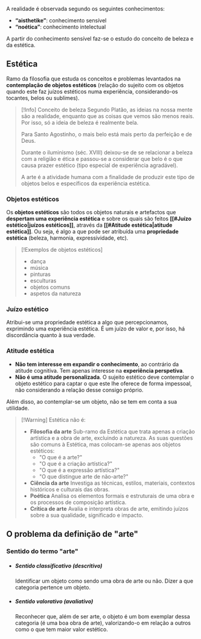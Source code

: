 A realidade é observada segundo os seguintes conhecimentos:
- **“aisthetike”**: conhecimento sensível
- **“noética”**: conhecimento intelectual

A partir do conhecimento sensível faz-se o estudo do conceito de beleza e da estética.

## Estética
Ramo da filosofia que estuda os conceitos e problemas levantados na **contemplação de objetos estéticos** (relação do sujeito com os objetos quando este faz juízos estéticos numa experiência, considerando-os tocantes, belos ou sublimes).

> [!Info] Conceito de beleza
> Segundo Platão, as ideias na nossa mente são a realidade, enquanto que as coisas que vemos são menos reais. Por isso, só a ideia de beleza é realmente bela.
> 
> Para Santo Agostinho, o mais belo está mais perto da perfeição e de Deus.
> 
> Durante o iluminismo (séc. XVIII) deixou-se de se relacionar a beleza com a religião e ética e passou-se a considerar que belo é o que causa prazer estético (tipo especial de experiência agradável).
> 
> A arte é a atividade humana com a finalidade de produzir este tipo de objetos belos e específicos da experiência estética.
### Objetos estéticos
Os **objetos estéticos** são todos os objetos naturais e artefactos que **despertam uma experiência estética** e sobre os quais são feitos **[[#Juízo estético|juízos estéticos]]**, através da **[[#Atitude estética|atitude estética]]**. Ou seja, é algo a que pode ser atribuída uma **propriedade estética** (beleza, harmonia, expressividade, etc).
>[!Exemplos de objetos estéticos]
>- dança
>- música
>- pinturas
>- esculturas
>- objetos comuns
>- aspetos da natureza

### Juízo estético
Atribui-se uma propriedade estética a algo que percepcionamos, exprimindo uma experiência estética. É um juízo de valor e, por isso, há discordância quanto à sua verdade.
### Atitude estética
- **Não tem interesse em expandir o conhecimento**, ao contrário da atitude cognitiva. Tem apenas interesse na **experiência perspetiva**.
- **Não é uma atitude personalizada**. O sujeito estético deve contemplar o objeto estético para captar o que este lhe oferece de forma impessoal, não considerando a relação desse consigo próprio.

Além disso, ao contemplar-se um objeto, não se tem em conta a sua utilidade.

>[!Warning] Estética não é:
> - **Filosofia da arte**
>	Sub-ramo da Estética que trata apenas a criação artística e a obra de arte, excluindo a natureza.
>	As suas questões são comuns à Estética, mas colocam-se apenas aos objetos estéticos:
>	- "O que é a arte?"
>	- "O que é a criação artística?"
>	- "O que é a expressão artística?"
>	- "O que distingue arte de não-arte?"
>- **Ciência da arte**
>	Investiga as técnicas, estilos, materiais, contextos históricos e culturais das obras.
>- **Poética**
>	Analisa os elementos formais e estruturais de uma obra e os processos de composição artística.
>- **Crítica de arte**
>	Avalia e interpreta obras de arte, emitindo juízos sobre a sua qualidade, significado e impacto.
## O problema da definição de "arte"
### Sentido do termo "arte"
- ##### Sentido classificativo (descritivo)
	Identificar um objeto como sendo uma obra de arte ou não. Dizer a que categoria pertence um objeto.
- ##### Sentido valorativo (avaliativo)
	Reconhecer que, além de ser arte, o objeto é um bom exemplar dessa categoria (é uma boa obra de arte), valorizando-o em relação a outros como o que tem maior valor estético.
